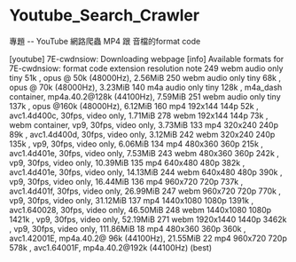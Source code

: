 # Youtube_Search_Crawler
專題 -- YouTube 網路爬蟲
MP4 跟 音檔的format code

[youtube] 7E-cwdnsiow: Downloading webpage
[info] Available formats for 7E-cwdnsiow:
format code  extension  resolution note
249          webm       audio only tiny   51k , opus @ 50k (48000Hz), 2.56MiB
250          webm       audio only tiny   68k , opus @ 70k (48000Hz), 3.23MiB
140          m4a        audio only tiny  128k , m4a_dash container, mp4a.40.2@128k (44100Hz), 7.59MiB
251          webm       audio only tiny  137k , opus @160k (48000Hz), 6.12MiB
160          mp4        192x144    144p   52k , avc1.4d400c, 30fps, video only, 1.71MiB
278          webm       192x144    144p   73k , webm container, vp9, 30fps, video only, 3.73MiB
133          mp4        320x240    240p   89k , avc1.4d400d, 30fps, video only, 3.12MiB
242          webm       320x240    240p  135k , vp9, 30fps, video only, 6.06MiB
134          mp4        480x360    360p  215k , avc1.4d401e, 30fps, video only, 7.53MiB
243          webm       480x360    360p  242k , vp9, 30fps, video only, 10.39MiB
135          mp4        640x480    480p  382k , avc1.4d401e, 30fps, video only, 14.13MiB
244          webm       640x480    480p  390k , vp9, 30fps, video only, 16.44MiB
136          mp4        960x720    720p  737k , avc1.4d401f, 30fps, video only, 26.99MiB
247          webm       960x720    720p  770k , vp9, 30fps, video only, 31.12MiB
137          mp4        1440x1080  1080p 1391k , avc1.640028, 30fps, video only, 46.50MiB
248          webm       1440x1080  1080p 1421k , vp9, 30fps, video only, 52.19MiB
271          webm       1920x1440  1440p 3462k , vp9, 30fps, video only, 111.86MiB
18           mp4        480x360    360p  360k , avc1.42001E, mp4a.40.2@ 96k (44100Hz), 21.55MiB
22           mp4        960x720    720p  578k , avc1.64001F, mp4a.40.2@192k (44100Hz) (best)

